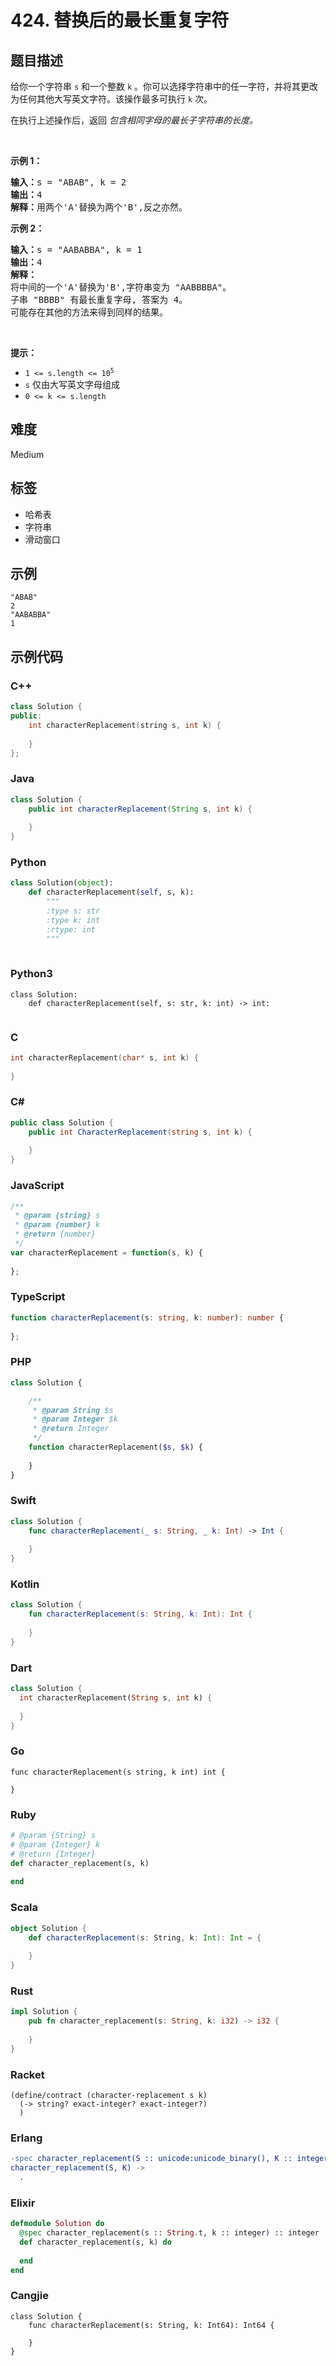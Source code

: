 # 424. 替换后的最长重复字符

## 题目描述

<p>给你一个字符串 <code>s</code> 和一个整数 <code>k</code> 。你可以选择字符串中的任一字符，并将其更改为任何其他大写英文字符。该操作最多可执行 <code>k</code> 次。</p>

<p>在执行上述操作后，返回 <em>包含相同字母的最长子字符串的长度。</em></p>

<p>&nbsp;</p>

<p><strong>示例 1：</strong></p>

<pre>
<strong>输入：</strong>s = "ABAB", k = 2
<strong>输出：</strong>4
<strong>解释：</strong>用两个'A'替换为两个'B',反之亦然。
</pre>

<p><strong>示例 2：</strong></p>

<pre>
<strong>输入：</strong>s = "AABABBA", k = 1
<strong>输出：</strong>4
<strong>解释：</strong>
将中间的一个'A'替换为'B',字符串变为 "AABBBBA"。
子串 "BBBB" 有最长重复字母, 答案为 4。
可能存在其他的方法来得到同样的结果。
</pre>

<p>&nbsp;</p>

<p><strong>提示：</strong></p>

<ul>
	<li><code>1 &lt;= s.length &lt;= 10<sup>5</sup></code></li>
	<li><code>s</code> 仅由大写英文字母组成</li>
	<li><code>0 &lt;= k &lt;= s.length</code></li>
</ul>


## 难度

Medium

## 标签

- 哈希表
- 字符串
- 滑动窗口

## 示例

```
"ABAB"
2
"AABABBA"
1
```

## 示例代码

### C++

```cpp
class Solution {
public:
    int characterReplacement(string s, int k) {
        
    }
};
```

### Java

```java
class Solution {
    public int characterReplacement(String s, int k) {
        
    }
}
```

### Python

```python
class Solution(object):
    def characterReplacement(self, s, k):
        """
        :type s: str
        :type k: int
        :rtype: int
        """
        
```

### Python3

```python3
class Solution:
    def characterReplacement(self, s: str, k: int) -> int:
        
```

### C

```c
int characterReplacement(char* s, int k) {
    
}
```

### C#

```csharp
public class Solution {
    public int CharacterReplacement(string s, int k) {
        
    }
}
```

### JavaScript

```javascript
/**
 * @param {string} s
 * @param {number} k
 * @return {number}
 */
var characterReplacement = function(s, k) {
    
};
```

### TypeScript

```typescript
function characterReplacement(s: string, k: number): number {
    
};
```

### PHP

```php
class Solution {

    /**
     * @param String $s
     * @param Integer $k
     * @return Integer
     */
    function characterReplacement($s, $k) {
        
    }
}
```

### Swift

```swift
class Solution {
    func characterReplacement(_ s: String, _ k: Int) -> Int {
        
    }
}
```

### Kotlin

```kotlin
class Solution {
    fun characterReplacement(s: String, k: Int): Int {
        
    }
}
```

### Dart

```dart
class Solution {
  int characterReplacement(String s, int k) {
    
  }
}
```

### Go

```golang
func characterReplacement(s string, k int) int {
    
}
```

### Ruby

```ruby
# @param {String} s
# @param {Integer} k
# @return {Integer}
def character_replacement(s, k)
    
end
```

### Scala

```scala
object Solution {
    def characterReplacement(s: String, k: Int): Int = {
        
    }
}
```

### Rust

```rust
impl Solution {
    pub fn character_replacement(s: String, k: i32) -> i32 {
        
    }
}
```

### Racket

```racket
(define/contract (character-replacement s k)
  (-> string? exact-integer? exact-integer?)
  )
```

### Erlang

```erlang
-spec character_replacement(S :: unicode:unicode_binary(), K :: integer()) -> integer().
character_replacement(S, K) ->
  .
```

### Elixir

```elixir
defmodule Solution do
  @spec character_replacement(s :: String.t, k :: integer) :: integer
  def character_replacement(s, k) do
    
  end
end
```

### Cangjie

```cangjie
class Solution {
    func characterReplacement(s: String, k: Int64): Int64 {

    }
}
```

